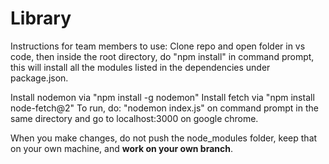 # Library

Instructions for team members to use:
Clone repo and open folder in vs code, then
inside the root directory, do "npm install" in command prompt, this will install all the modules listed in the dependencies under package.json.

Install nodemon via "npm install -g nodemon"
Install fetch via "npm install node-fetch@2"
To run, do:
"nodemon index.js" on command prompt in the same directory
and go to localhost:3000 on google chrome.

When you make changes, do not push the node_modules folder, keep that on your own machine, and **work on your own branch**.
